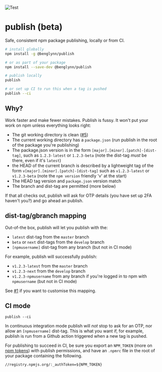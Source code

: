 ![Test](https://github.com/benglynn/publish/workflows/Test/badge.svg)

# publish (beta)

 Safe, consistent npm package publishing, locally or from CI.

```bash
# install globally
npm install -g @benglynn/publish

# or as part of your package
npm install --save-dev @benglynn/publish

# publish locally
publish

# or set up CI to run this when a tag is pushed
publish --ci
```

## Why?

Work faster and make fewer mistakes. Publish is fussy. It won't put your work on
npm unless everything looks right:

- The git working directory is clean ([#5][])
- The current working directory has a `package.json` (run publish in the root of
  the package you're publishing)
- The package.json version is in the form `[major].[minor].[patch]-[dist-tag]`,
  such as `1.2.3-latest` or `1.2.3-beta` (note the dist-tag *must* be there,
  even if it's `latest`)
- the HEAD of the current branch is described by a lightweight tag of the
  form `v[major].[minor].[patch]-[dist-tag]` such as `v1.2.3-latest` or
  `v1.2.3-beta` (note the `npm version` friendly 'v' at the start)
- The HEAD tag version and `package.json` version match
- The branch and dist-tag are permitted (more below)

If that all checks out, publish will ask for OTP details (you have set up 2FA
haven't you?) and go ahead an publish.

## dist-tag/gbranch mapping

Out-of-the box, publish will let you publish with the:
- `latest` dist-tag from the `master` branch
- `beta` or `next` dist-tags from the `develop` branch
- `[npmusername]` dist-tag from any branch (but not in CI mode)

For example, publish will successfully publish:
- `v1.2.3-latest` from the `master` branch
- `v1.2.3-next` from the `develop` branch
- `v1.2.3-npmusername` from any branch if you're logged in to npm with `npmusername` (but not in CI mode)

See [#1][] if you want to customise this mapping.

## CI mode

`publish --ci`

In continuous integration mode publish will *not* stop to ask for an OTP, nor
allow an `[npmusername]` dist-tag. This is what you want if, for example,
publish is run from a Github action triggered when a new tag is pushed.

For publishing to succeed in CI, be sure you export an `NPM_TOKEN` (more on [npm tokens][]) with publish
  permissions, and have an `.npmrc` file in the root of your package containing
  the following.
  ```
  //registry.npmjs.org/:_authToken=${NPM_TOKEN}
  ```

[npm tokens]: https://docs.npmjs.com/about-authentication-tokens

[#1]: https://github.com/benglynn/publish/issues/1
[#5]: https://github.com/benglynn/publish/issues/5